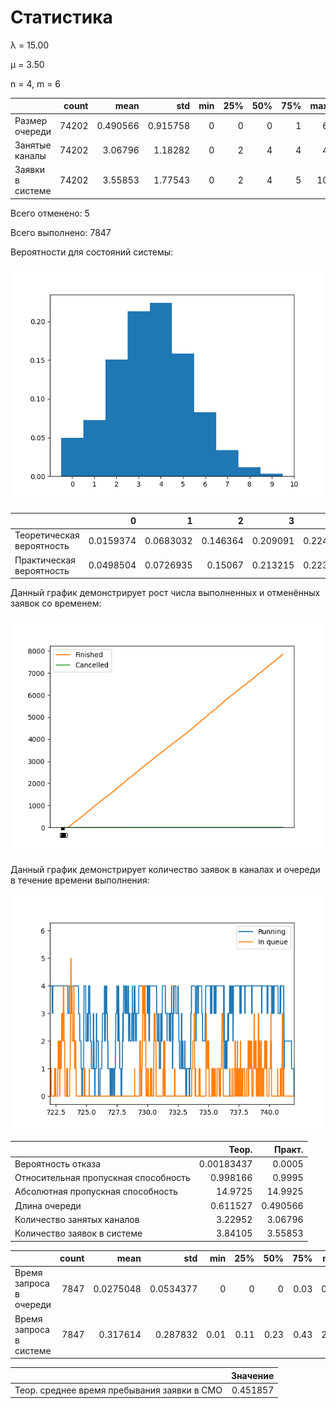 # Статистика

λ = 15.00



μ = 3.50



n = 4, m = 6



|                  |   count |     mean |      std |   min |   25% |   50% |   75% |   max |
|:-----------------|--------:|---------:|---------:|------:|------:|------:|------:|------:|
| Размер очереди   |   74202 | 0.490566 | 0.915758 |     0 |     0 |     0 |     1 |     6 |
| Занятые каналы   |   74202 | 3.06796  | 1.18282  |     0 |     2 |     4 |     4 |     4 |
| Заявки в системе |   74202 | 3.55853  | 1.77543  |     0 |     2 |     4 |     5 |    10 |



Всего отменено: 5



Всего выполнено: 7847



Вероятности для состояний системы:

![hist](hists\28102021_181621.png)



|                           |         0 |         1 |        2 |        3 |        4 |        5 |         6 |         7 |         8 |          9 |          10 |
|:--------------------------|----------:|----------:|---------:|---------:|---------:|---------:|----------:|----------:|----------:|-----------:|------------:|
| Теоретическая вероятность | 0.0159374 | 0.0683032 | 0.146364 | 0.209091 | 0.224027 | 0.16802  | 0.0969345 | 0.0454381 | 0.0179361 | 0.00611457 | 0.00183437  |
| Практическая вероятность  | 0.0498504 | 0.0726935 | 0.15067  | 0.213215 | 0.223619 | 0.158257 | 0.082491  | 0.0339613 | 0.0113878 | 0.00323441 | 0.000619929 |



Данный график демонстрирует рост числа выполненных и отменённых заявок со временем:

![graph](hists\28102021_181621-2.png)



Данный график демонстрирует количество заявок в каналах и очереди в течение времени выполнения:

![graph](hists\28102021_181621-3.png)



|                                      |       Теор. |    Практ. |
|:-------------------------------------|------------:|----------:|
| Вероятность отказа                   |  0.00183437 |  0.0005   |
| Относительная пропускная способность |  0.998166   |  0.9995   |
| Абсолютная пропускная способность    | 14.9725     | 14.9925   |
| Длина очереди                        |  0.611527   |  0.490566 |
| Количество занятых каналов           |  3.22952    |  3.06796  |
| Количество заявок в системе          |  3.84105    |  3.55853  |



|                         |   count |      mean |       std |   min |   25% |   50% |   75% |   max |
|:------------------------|--------:|----------:|----------:|------:|------:|------:|------:|------:|
| Время запроса в очереди |    7847 | 0.0275048 | 0.0534377 |  0    |  0    |  0    |  0.03 |  0.47 |
| Время запроса в системе |    7847 | 0.317614  | 0.287832  |  0.01 |  0.11 |  0.23 |  0.43 |  2.58 |



|                                             |   Значение |
|:--------------------------------------------|-----------:|
| Теор. среднее время пребывания заявки в СМО |   0.451857 |



